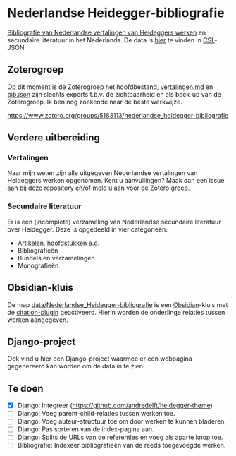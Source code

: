 # Nederlandse Heidegger-bibliografie

[Bibliografie van Nederlandse vertalingen van Heideggers werken](data/vertalingen.md) en secundaire literatuur in het Nederlands. De data is [hier](data/bib.json) te vinden in [CSL](https://citationstyles.org/)-JSON. 

## Zoterogroep

Op dit moment is de Zoterogroep het hoofdbestand, [vertalingen.md](data/vertalingen.md) en [bib.json](bib.json) zijn slechts exports t.b.v. de zichtbaarheid en als back-up van de Zoterogroep. Ik ben nog zoekende naar de beste werkwijze.

<https://www.zotero.org/groups/5183113/nederlandse_heidegger-bibliografie>

## Verdere uitbereiding

### Vertalingen

Naar mijn weten zijn alle uitgegeven Nederlandse vertalingen van Heideggers werken opgenomen. Kent u aanvullingen? Maak dan een issue aan bij deze repository en/of meld u aan voor de Zotero groep.

### Secundaire literatuur

Er is een (incomplete) verzameling van Nederlandse secundaire literatuur over Heidegger. Deze is opgedeeld in vier categorieën:
- Artikelen, hoofdstukken e.d.
- Bibliografieën
- Bundels en verzamelingen
- Monografieën

## Obsidian-kluis

De map [data/Nederlandse_Heidegger-bibliografie](data/Nederlandse_Heidegger-bibliografie/) is een [Obsidian](https://obsidian.md/)-kluis met de [citation-plugin](https://github.com/hans/obsidian-citation-plugin) geactiveerd. Hierin worden de onderlinge relaties tussen werken aangegeven.

## Django-project

Ook vind u hier een Django-project waarmee er een webpagina gegenereerd kan worden om de data in te zien.

## Te doen

- [x] Django: Integreer (https://github.com/andredelft/heidegger-theme)
- [ ] Django: Voeg parent-child-relaties tussen werken toe.
- [ ] Django: Voeg auteur-structuur toe om door werken te kunnen bladeren.
- [ ] Django: Pas sorteren van de index-pagina aan.
- [ ] Django: Splits de URLs van de referenties en voeg als aparte knop toe.
- [ ] Bibliografie: Indexeer bibliografieën van de reeds toegevoegde werken.
